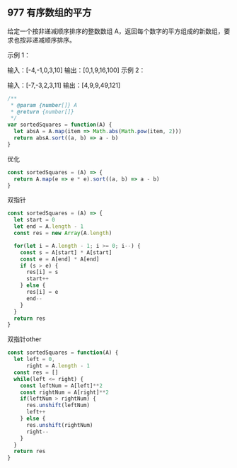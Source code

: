 ## 977 有序数组的平方

给定一个按非递减顺序排序的整数数组 A，返回每个数字的平方组成的新数组，要求也按非递减顺序排序。

示例 1：

输入：[-4,-1,0,3,10]
输出：[0,1,9,16,100]
示例 2：

输入：[-7,-3,2,3,11]
输出：[4,9,9,49,121]
 
```js
/**
 * @param {number[]} A
 * @return {number[]}
 */
var sortedSquares = function(A) {
  let absA = A.map(item => Math.abs(Math.pow(item, 2)))
  return absA.sort((a, b) => a - b)
}
```

优化
```js
const sortedSquares = (A) => {
  return A.map(e => e * e).sort((a, b) => a - b)
}
```

双指针
```js
const sortedSquares = (A) => {
  let start = 0
  let end = A.length - 1
  const res = new Array(A.length)

  for(let i = A.length - 1; i >= 0; i--) {
    const s = A[start] * A[start]
    const e = A[end] * A[end]
    if (s > e) {
      res[i] = s
      start++
    } else {
      res[i] = e
      end--
    }
  }
  return res
}
```

双指针other
```js
const sortedSquares = function(A) {
  let left = 0,
      right = A.length - 1
  const res = []
  while(left <= right) {
    const leftNum = A[left]**2
    const rightNum = A[right]**2
    if(leftNum > rightNum) {
      res.unshift(leftNum)
      left++
    } else {
      res.unshift(rightNum)
      right--
    }
  }
  return res
}
```